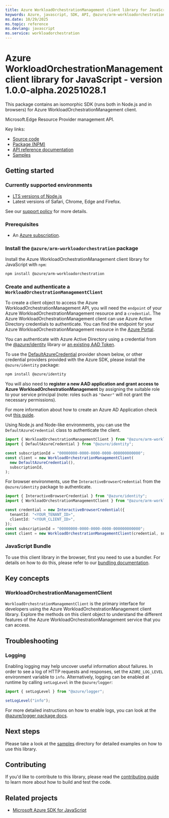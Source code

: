 ```yaml
---
title: Azure WorkloadOrchestrationManagement client library for JavaScript
keywords: Azure, javascript, SDK, API, @azure/arm-workloadorchestration, workloadorchestration
ms.date: 10/29/2025
ms.topic: reference
ms.devlang: javascript
ms.service: workloadorchestration
---
```

# Azure WorkloadOrchestrationManagement client library for JavaScript - version 1.0.0-alpha.20251028.1 


This package contains an isomorphic SDK (runs both in Node.js and in browsers) for Azure WorkloadOrchestrationManagement client.

Microsoft.Edge Resource Provider management API.

Key links:

- [Source code](https://github.com/Azure/azure-sdk-for-js/tree/main/sdk/workloadorchestration/arm-workloadorchestration)
- [Package (NPM)](https://www.npmjs.com/package/@azure/arm-workloadorchestration)
- [API reference documentation](https://learn.microsoft.com/javascript/api/@azure/arm-workloadorchestration?view=azure-node-preview)
- [Samples](https://github.com/Azure/azure-sdk-for-js/tree/main/sdk/workloadorchestration/arm-workloadorchestration/samples)

## Getting started

### Currently supported environments

- [LTS versions of Node.js](https://github.com/nodejs/release#release-schedule)
- Latest versions of Safari, Chrome, Edge and Firefox.

See our [support policy](https://github.com/Azure/azure-sdk-for-js/blob/main/SUPPORT.md) for more details.

### Prerequisites

- An [Azure subscription][azure_sub].

### Install the `@azure/arm-workloadorchestration` package

Install the Azure WorkloadOrchestrationManagement client library for JavaScript with `npm`:

```bash
npm install @azure/arm-workloadorchestration
```

### Create and authenticate a `WorkloadOrchestrationManagementClient`

To create a client object to access the Azure WorkloadOrchestrationManagement API, you will need the `endpoint` of your Azure WorkloadOrchestrationManagement resource and a `credential`. The Azure WorkloadOrchestrationManagement client can use Azure Active Directory credentials to authenticate.
You can find the endpoint for your Azure WorkloadOrchestrationManagement resource in the [Azure Portal][azure_portal].

You can authenticate with Azure Active Directory using a credential from the [@azure/identity][azure_identity] library or [an existing AAD Token](https://github.com/Azure/azure-sdk-for-js/blob/master/sdk/identity/identity/samples/AzureIdentityExamples.md#authenticating-with-a-pre-fetched-access-token).

To use the [DefaultAzureCredential][defaultazurecredential] provider shown below, or other credential providers provided with the Azure SDK, please install the `@azure/identity` package:

```bash
npm install @azure/identity
```

You will also need to **register a new AAD application and grant access to Azure WorkloadOrchestrationManagement** by assigning the suitable role to your service principal (note: roles such as `"Owner"` will not grant the necessary permissions).

For more information about how to create an Azure AD Application check out [this guide](https://learn.microsoft.com/azure/active-directory/develop/howto-create-service-principal-portal).

Using Node.js and Node-like environments, you can use the `DefaultAzureCredential` class to authenticate the client.

```ts snippet:ReadmeSampleCreateClient_Node
import { WorkloadOrchestrationManagementClient } from "@azure/arm-workloadorchestration";
import { DefaultAzureCredential } from "@azure/identity";

const subscriptionId = "00000000-0000-0000-0000-000000000000";
const client = new WorkloadOrchestrationManagementClient(
  new DefaultAzureCredential(),
  subscriptionId,
);
```

For browser environments, use the `InteractiveBrowserCredential` from the `@azure/identity` package to authenticate.

```ts snippet:ReadmeSampleCreateClient_Browser
import { InteractiveBrowserCredential } from "@azure/identity";
import { WorkloadOrchestrationManagementClient } from "@azure/arm-workloadorchestration";

const credential = new InteractiveBrowserCredential({
  tenantId: "<YOUR_TENANT_ID>",
  clientId: "<YOUR_CLIENT_ID>",
});
const subscriptionId = "00000000-0000-0000-0000-000000000000";
const client = new WorkloadOrchestrationManagementClient(credential, subscriptionId);
```


### JavaScript Bundle
To use this client library in the browser, first you need to use a bundler. For details on how to do this, please refer to our [bundling documentation](https://aka.ms/AzureSDKBundling).

## Key concepts

### WorkloadOrchestrationManagementClient

`WorkloadOrchestrationManagementClient` is the primary interface for developers using the Azure WorkloadOrchestrationManagement client library. Explore the methods on this client object to understand the different features of the Azure WorkloadOrchestrationManagement service that you can access.

## Troubleshooting

### Logging

Enabling logging may help uncover useful information about failures. In order to see a log of HTTP requests and responses, set the `AZURE_LOG_LEVEL` environment variable to `info`. Alternatively, logging can be enabled at runtime by calling `setLogLevel` in the `@azure/logger`:

```ts snippet:SetLogLevel
import { setLogLevel } from "@azure/logger";

setLogLevel("info");
```

For more detailed instructions on how to enable logs, you can look at the [@azure/logger package docs](https://github.com/Azure/azure-sdk-for-js/tree/main/sdk/core/logger).

## Next steps

Please take a look at the [samples](https://github.com/Azure/azure-sdk-for-js/tree/main/sdk/workloadorchestration/arm-workloadorchestration/samples) directory for detailed examples on how to use this library.

## Contributing

If you'd like to contribute to this library, please read the [contributing guide](https://github.com/Azure/azure-sdk-for-js/blob/main/CONTRIBUTING.md) to learn more about how to build and test the code.

## Related projects

- [Microsoft Azure SDK for JavaScript](https://github.com/Azure/azure-sdk-for-js)

[azure_sub]: https://azure.microsoft.com/free/
[azure_portal]: https://portal.azure.com
[azure_identity]: https://github.com/Azure/azure-sdk-for-js/tree/main/sdk/identity/identity
[defaultazurecredential]: https://github.com/Azure/azure-sdk-for-js/tree/main/sdk/identity/identity#defaultazurecredential

